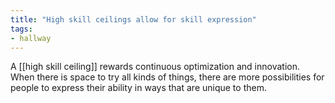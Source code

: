 ```yaml
---
title: "High skill ceilings allow for skill expression"
tags:
- hallway
---
```


A [[high skill ceiling]] rewards continuous optimization and innovation. When there is space to try all kinds of things, there are more possibilities for people to express their ability in ways that are unique to them.